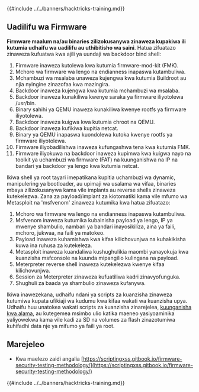 {{#include ../../banners/hacktricks-training.md}}

## Uadilifu wa Firmware

**Firmware maalum na/au binaries zilizokusanywa zinaweza kupakiwa ili kutumia udhaifu wa uadilifu au uthibitisho wa saini**. Hatua zifuatazo zinaweza kufuatwa kwa ajili ya uundaji wa backdoor bind shell:

1. Firmware inaweza kutolewa kwa kutumia firmware-mod-kit (FMK).
2. Mchoro wa firmware wa lengo na endianness inapaswa kutambuliwa.
3. Mchambuzi wa msalaba unaweza kujengwa kwa kutumia Buildroot au njia nyingine zinazofaa kwa mazingira.
4. Backdoor inaweza kujengwa kwa kutumia mchambuzi wa msalaba.
5. Backdoor inaweza kunakiliwa kwenye saraka ya firmware iliyotolewa /usr/bin.
6. Binary sahihi ya QEMU inaweza kunakiliwa kwenye rootfs ya firmware iliyotolewa.
7. Backdoor inaweza kuigwa kwa kutumia chroot na QEMU.
8. Backdoor inaweza kufikiwa kupitia netcat.
9. Binary ya QEMU inapaswa kuondolewa kutoka kwenye rootfs ya firmware iliyotolewa.
10. Firmware iliyobadilishwa inaweza kufungashwa tena kwa kutumia FMK.
11. Firmware iliyokuwa na backdoor inaweza kupimwa kwa kuigwa nayo na toolkit ya uchambuzi wa firmware (FAT) na kuunganishwa na IP na bandari ya backdoor ya lengo kwa kutumia netcat.

Ikiwa shell ya root tayari imepatikana kupitia uchambuzi wa dynamic, manipulering ya bootloader, au upimaji wa usalama wa vifaa, binaries mbaya zilizokusanywa kama vile implants au reverse shells zinaweza kutekelezwa. Zana za payload/implant za kiotomatiki kama vile mfumo wa Metasploit na 'msfvenom' zinaweza kutumika kwa hatua zifuatazo:

1. Mchoro wa firmware wa lengo na endianness inapaswa kutambuliwa.
2. Msfvenom inaweza kutumika kubainisha payload ya lengo, IP ya mwenye shambulio, nambari ya bandari inayosikiliza, aina ya faili, mchoro, jukwaa, na faili ya matokeo.
3. Payload inaweza kuhamishwa kwa kifaa kilichovunjwa na kuhakikisha kuwa ina ruhusa za kutekeleza.
4. Metasploit inaweza kuandaliwa kushughulikia maombi yanayokuja kwa kuanzisha msfconsole na kuunda mipangilio kulingana na payload.
5. Meterpreter reverse shell inaweza kutekelezwa kwenye kifaa kilichovunjwa.
6. Session za Meterpreter zinaweza kufuatiliwa kadri zinavyofunguka.
7. Shughuli za baada ya shambulio zinaweza kufanywa.

Ikiwa inawezekana, udhaifu ndani ya scripts za kuanzisha zinaweza kutumiwa kupata ufikiaji wa kudumu kwa kifaa wakati wa kuanzisha upya. Udhaifu huu unatokea wakati scripts za kuanzisha zinarejelea, [kuunganisha kwa alama](https://www.chromium.org/chromium-os/chromiumos-design-docs/hardening-against-malicious-stateful-data), au kutegemea msimbo ulio katika maeneo yasiyoaminika yaliyowekwa kama vile kadi za SD na volumes za flash zinazotumiwa kuhifadhi data nje ya mifumo ya faili ya root.

## Marejeleo

- Kwa maelezo zaidi angalia [https://scriptingxss.gitbook.io/firmware-security-testing-methodology/](https://scriptingxss.gitbook.io/firmware-security-testing-methodology/)

{{#include ../../banners/hacktricks-training.md}}
